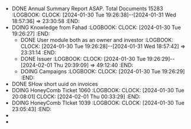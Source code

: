 - DONE Annual Summary Report ASAP. Total Documents 15283
  :LOGBOOK:
  CLOCK: [2024-01-30 Tue 19:26:38]--[2024-01-31 Wed 18:57:36] =>  23:30:58
  :END:
- DOING Knowledge from Fahad
  :LOGBOOK:
  CLOCK: [2024-01-30 Tue 19:26:27]
  :END:
	- DONE User module both as an owner and investor
	  :LOGBOOK:
	  CLOCK: [2024-01-30 Tue 19:26:28]--[2024-01-31 Wed 18:57:42] =>  23:31:14
	  :END:
	- DONE Issuer
	  :LOGBOOK:
	  CLOCK: [2024-01-30 Tue 19:26:29]--[2024-02-01 Thu 20:39:09] =>  49:12:40
	  :END:
	- DOING Campaigns
	  :LOGBOOK:
	  CLOCK: [2024-01-30 Tue 19:26:29]
	  :END:
- DONE SHow short uuid on invoices
- DOING HoneyComb Ticket 1060
  :LOGBOOK:
  CLOCK: [2024-01-30 Tue 20:08:01]
  CLOCK: [2024-02-01 Thu 00:33:29]
  :END:
- DOING HoneyComb TIcket 1039
  :LOGBOOK:
  CLOCK: [2024-01-30 Tue 23:05:43]
  :END:
-
-